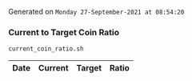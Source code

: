 Generated on `Monday 27-September-2021 at 08:54:20`

### Current to Target Coin Ratio
`current_coin_ratio.sh`

Date|Current|Target|Ratio
---|---|---|---

